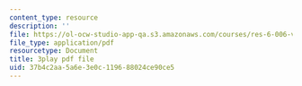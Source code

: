 ```yaml
---
content_type: resource
description: ''
file: https://ol-ocw-studio-app-qa.s3.amazonaws.com/courses/res-6-006-video-demonstrations-in-lasers-and-optics-spring-2008/37b4c2aa5a6e3e0c119688024ce90ce5_Iqp7NxnwaGY.pdf
file_type: application/pdf
resourcetype: Document
title: 3play pdf file
uid: 37b4c2aa-5a6e-3e0c-1196-88024ce90ce5
---
```

